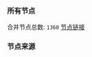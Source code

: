 ### 所有节点
合并节点总数: `1360`
[节点链接](https://raw.githubusercontent.com/rzhy1/11/master/sub/sub_merge_base64.txt)

### 节点来源
